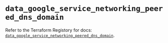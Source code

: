 # `data_google_service_networking_peered_dns_domain`

Refer to the Terraform Registory for docs: [`data_google_service_networking_peered_dns_domain`](https://www.terraform.io/docs/providers/google/d/service_networking_peered_dns_domain).
